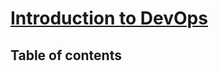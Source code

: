 # [Introduction to DevOps](https://learn.microsoft.com/en-us/training/modules/introduction-to-devops/) <!-- omit in toc -->

## Table of contents <!-- omit in toc -->
